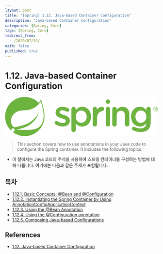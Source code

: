 ```yaml
---
layout: post
title: "[Spring] 1.12. Java-based Container Configuration"
description: "Java-based Container Configuration"
categories: [Spring, Core]
tags: [Spring, Core]
redirect_from:
  - /2020/07/19/
math: false
published: true
---
```


# 1.12. Java-based Container Configuration

<img src="/assets/img/posts/logos/spring-logo.svg">

> This section covers how to use annotations in your Java code to configure the Spring container. It includes the following topics:

- 이 절에서는 Java 코드의 주석을 사용하여 스프링 컨테이너를 구성하는 방법에 대해 다룹니다. 여기에는 다음과 같은 주제가 포함됩니다.

## 목차

- [1.12.1. Basic Concepts: @Bean and @Configuration](https://bossm0n5t3r.github.io/blog/37/)
- [1.12.2. Instantiating the Spring Container by Using AnnotationConfigApplicationContext](https://bossm0n5t3r.github.io/blog/38/)
- [1.12.3. Using the @Bean Annotation](https://bossm0n5t3r.github.io/blog/39/)
- [1.12.4. Using the @Configuration annotation](https://bossm0n5t3r.github.io/blog/40/)
- [1.12.5. Composing Java-based Configurations](https://bossm0n5t3r.github.io/blog/41/)

## References

- [1.12. Java-based Container Configuration](https://docs.spring.io/spring/docs/current/spring-framework-reference/core.html#beans-java)
